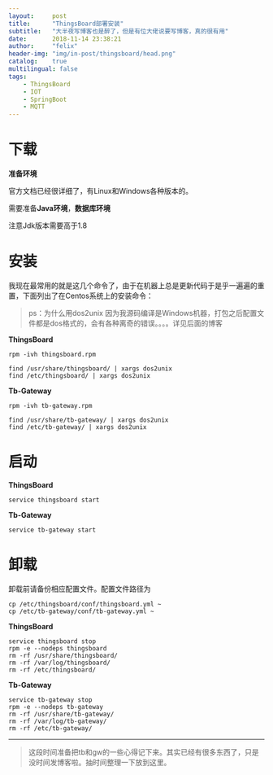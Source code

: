 ```yaml
---
layout:     post
title:      "ThingsBoard部署安装"
subtitle:   "大半夜写博客也是醉了，但是有位大佬说要写博客，真的很有用"
date:       2018-11-14 23:38:21
author:     "felix"
header-img: "img/in-post/thingsboard/head.png"
catalog:    true
multilingual: false
tags:
    - ThingsBoard
    - IOT
    - SpringBoot
    - MQTT
---
```


# 下载

**准备环境**

官方文档已经很详细了，有Linux和Windows各种版本的。

需要准备**Java环境**，**数据库环境**

注意Jdk版本需要高于1.8

# 安装

我现在最常用的就是这几个命令了，由于在机器上总是更新代码于是乎一遍遍的重置，下面列出了在Centos系统上的安装命令：

> ps：为什么用dos2unix 因为我源码编译是Windows机器，打包之后配置文件都是dos格式的，会有各种离奇的错误。。。。详见后面的博客

**ThingsBoard**


```
rpm -ivh thingsboard.rpm

find /usr/share/thingsboard/ | xargs dos2unix
find /etc/thingsboard/ | xargs dos2unix
```

**Tb-Gateway**

```
rpm -ivh tb-gateway.rpm

find /usr/share/tb-gateway/ | xargs dos2unix
find /etc/tb-gateway/ | xargs dos2unix
```

# 启动

**ThingsBoard**

```
service thingsboard start
```

**Tb-Gateway**

```
service tb-gateway start
```

# 卸载

卸载前请备份相应配置文件。配置文件路径为

```
cp /etc/thingsboard/conf/thingsboard.yml ~
cp /etc/tb-gateway/conf/tb-gateway.yml ~
```

**ThingsBoard**

```
service thingsboard stop
rpm -e --nodeps thingsboard
rm -rf /usr/share/thingsboard/
rm -rf /var/log/thingsboard/
rm -rf /etc/thingsboard/
```

**Tb-Gateway**

```
service tb-gateway stop
rpm -e --nodeps tb-gateway
rm -rf /usr/share/tb-gateway/
rm -rf /var/log/tb-gateway/
rm -rf /etc/tb-gateway/
```

---

> 这段时间准备把tb和gw的一些心得记下来。其实已经有很多东西了，只是没时间发博客啦。抽时间整理一下放到这里。